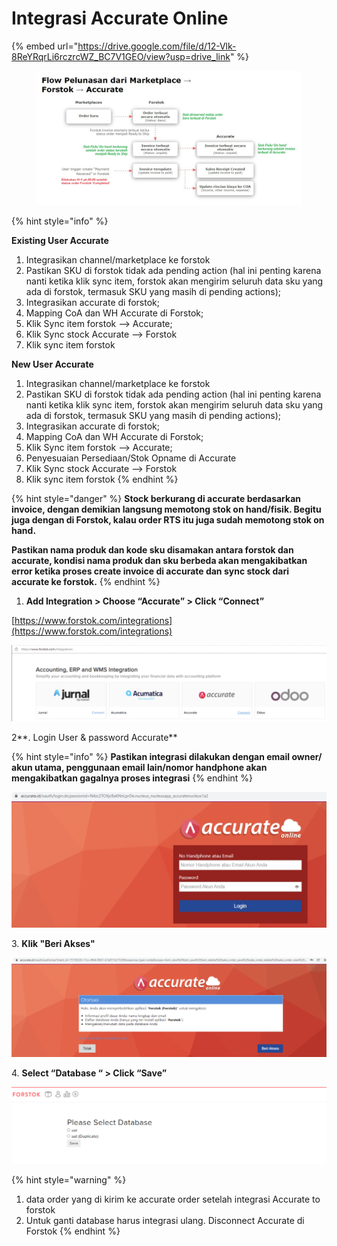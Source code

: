 # Integrasi Accurate Online

{% embed url="https://drive.google.com/file/d/12-Vlk-8ReYRqrLi6rczrcWZ_BC7V1GEO/view?usp=drive_link" %}



<figure><img src="../../../.gitbook/assets/WhatsApp Image 2023-03-08 at 11.56.39.jpg" alt=""><figcaption></figcaption></figure>

{% hint style="info" %}


**Existing User Accurate**

1. Integrasikan channel/marketplace ke forstok
2. Pastikan SKU di forstok tidak ada pending action (hal ini penting karena nanti ketika klik sync item, forstok akan mengirim seluruh data sku yang ada di forstok, termasuk SKU yang masih di pending actions);
3. Integrasikan accurate di forstok;
4. Mapping CoA dan WH Accurate di Forstok;
5. Klik Sync item forstok --> Accurate;
6. Klik Sync stock Accurate --> Forstok
7. Klik sync item forstok



**New User Accurate**

1. Integrasikan channel/marketplace ke forstok
2. Pastikan SKU di forstok tidak ada pending action (hal ini penting karena nanti ketika klik sync item, forstok akan mengirim seluruh data sku yang ada di forstok, termasuk SKU yang masih di pending actions);
3. Integrasikan accurate di forstok;
4. Mapping CoA dan WH Accurate di Forstok;
5. Klik Sync item forstok --> Accurate;
6. Penyesuaian Persediaan/Stok Opname di Accurate
7. Klik Sync stock Accurate --> Forstok
8. Klik sync item forstok
{% endhint %}

{% hint style="danger" %}
**Stock berkurang di accurate berdasarkan invoice, dengan demikian langsung memotong stok on hand/fisik. Begitu juga dengan di Forstok, kalau order RTS itu juga sudah memotong stok on hand.**

**Pastikan nama produk dan kode sku disamakan antara forstok dan accurate, kondisi nama produk dan sku berbeda akan mengakibatkan error ketika proses create invoice di accurate dan sync stock dari accurate ke forstok.**
{% endhint %}

1. **Add Integration > Choose “Accurate” > Click “Connect”**

[https://www.forstok.com/integrations](https://www.forstok.com/integrations)

![](<../../../.gitbook/assets/Screen Shot 2022-01-27 at 9.33.29 AM.png>)

2**. Login User & password Accurate**



{% hint style="info" %}
**Pastikan integrasi dilakukan dengan email owner/ akun utama, penggunaan email lain/nomor handphone akan mengakibatkan gagalnya proses integrasi**
{% endhint %}

![](<../../../.gitbook/assets/Screen Shot 2022-01-27 at 9.33.37 AM.png>)

3\. **Klik "Beri Akses"**

![](<../../../.gitbook/assets/Screen Shot 2022-01-27 at 9.33.43 AM.png>)

4\. **Select “Database “ > Click “Save”**

![](<../../../.gitbook/assets/image (449) (1) (1).png>)

{% hint style="warning" %}
1. data order yang di kirim ke accurate order setelah integrasi Accurate to forstok
2. Untuk ganti database harus integrasi ulang. Disconnect Accurate di Forstok
{% endhint %}
